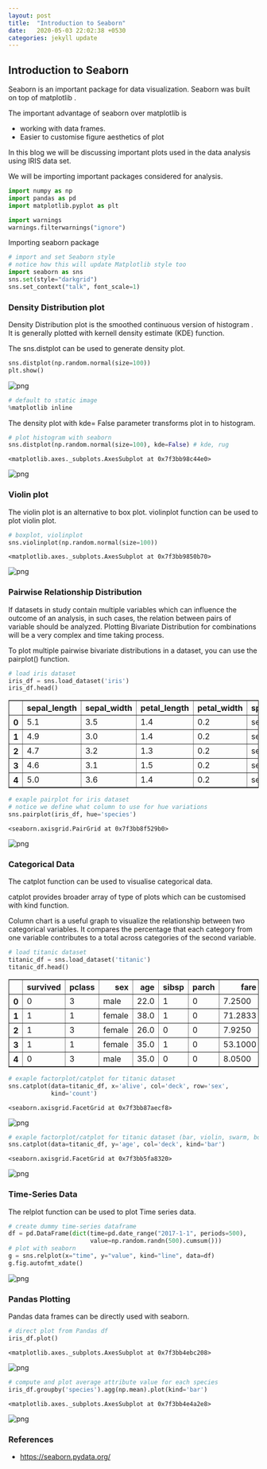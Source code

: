 ```yaml
---
layout: post
title:  "Introduction to Seaborn"
date:   2020-05-03 22:02:38 +0530
categories: jekyll update
---
```


## Introduction to Seaborn

Seaborn is an important package for data visualization. Seaborn was
built on top of matplotlib . 

The important advantage of seaborn over matplotlib is 

- working with data frames. 
- Easier to customise figure aesthetics of plot

In this blog we will be discussing important plots used in the data analysis using IRIS data set.

We will be importing important packages considered for analysis.

```python
import numpy as np
import pandas as pd
import matplotlib.pyplot as plt
```


```python
import warnings
warnings.filterwarnings("ignore")
```

Importing seaborn package


```python
# import and set Seaborn style
# notice how this will update Matplotlib style too
import seaborn as sns
sns.set(style="darkgrid")
sns.set_context("talk", font_scale=1)
```

### Density Distribution plot

Density Distribution plot is the smoothed continuous version of histogram . It is generally plotted with kernell density estimate (KDE) function. 

The sns.distplot can be used to generate density plot.


```python
sns.distplot(np.random.normal(size=100))
plt.show()
```


![png](https://raw.githubusercontent.com/balakuntlaJayanth/Stats/master/images/May03_2020/output_9_0.png)



```python
# default to static image
%matplotlib inline
```

The density plot with kde= False parameter transforms plot in to histogram.

```python
# plot histogram with seaborn
sns.distplot(np.random.normal(size=100), kde=False) # kde, rug
```




    <matplotlib.axes._subplots.AxesSubplot at 0x7f3bb98c44e0>




![png](https://raw.githubusercontent.com/balakuntlaJayanth/Stats/master/images/May03_2020/output_11_1.png)

### Violin plot

The violin plot is an alternative to box plot.
violinplot function can be used to plot violin plot.

```python
# boxplot, violinplot
sns.violinplot(np.random.normal(size=100))
```




    <matplotlib.axes._subplots.AxesSubplot at 0x7f3bb9850b70>




![png](https://raw.githubusercontent.com/balakuntlaJayanth/Stats/master/images/May03_2020/output_12_1.png)


### Pairwise Relationship Distribution

If datasets in study contain multiple variables which can influence the outcome of an analysis, in such cases, the relation between pairs of variable should be analyzed. Plotting Bivariate Distribution for  combinations will be a very complex and time taking process.

To plot multiple pairwise bivariate distributions in a dataset, you can use the pairplot() function.

```python
# load iris dataset
iris_df = sns.load_dataset('iris')
iris_df.head()
```




<div>
<style scoped>
    .dataframe tbody tr th:only-of-type {
        vertical-align: middle;
    }

    .dataframe tbody tr th {
        vertical-align: top;
    }

    .dataframe thead th {
        text-align: right;
    }
</style>
<table border="1" class="dataframe">
  <thead>
    <tr style="text-align: right;">
      <th></th>
      <th>sepal_length</th>
      <th>sepal_width</th>
      <th>petal_length</th>
      <th>petal_width</th>
      <th>species</th>
    </tr>
  </thead>
  <tbody>
    <tr>
      <th>0</th>
      <td>5.1</td>
      <td>3.5</td>
      <td>1.4</td>
      <td>0.2</td>
      <td>setosa</td>
    </tr>
    <tr>
      <th>1</th>
      <td>4.9</td>
      <td>3.0</td>
      <td>1.4</td>
      <td>0.2</td>
      <td>setosa</td>
    </tr>
    <tr>
      <th>2</th>
      <td>4.7</td>
      <td>3.2</td>
      <td>1.3</td>
      <td>0.2</td>
      <td>setosa</td>
    </tr>
    <tr>
      <th>3</th>
      <td>4.6</td>
      <td>3.1</td>
      <td>1.5</td>
      <td>0.2</td>
      <td>setosa</td>
    </tr>
    <tr>
      <th>4</th>
      <td>5.0</td>
      <td>3.6</td>
      <td>1.4</td>
      <td>0.2</td>
      <td>setosa</td>
    </tr>
  </tbody>
</table>
</div>




```python
# exaple pairplot for iris dataset
# notice we define what column to use for hue variations 
sns.pairplot(iris_df, hue='species')
```




    <seaborn.axisgrid.PairGrid at 0x7f3bb8f529b0>




![png](https://raw.githubusercontent.com/balakuntlaJayanth/Stats/master/images/May03_2020/output_15_1.png)


### Categorical Data

The catplot function can be used to visualise categorical data.

catplot provides broader array of type of plots which can be customised with kind function.

Column chart is a useful graph to visualize the relationship between two categorical variables. It compares the percentage that each category from one variable contributes to a total across categories of the second variable.


```python
# load titanic dataset
titanic_df = sns.load_dataset('titanic')
titanic_df.head()
```




<div>
<style scoped>
    .dataframe tbody tr th:only-of-type {
        vertical-align: middle;
    }

    .dataframe tbody tr th {
        vertical-align: top;
    }

    .dataframe thead th {
        text-align: right;
    }
</style>
<table border="1" class="dataframe">
  <thead>
    <tr style="text-align: right;">
      <th></th>
      <th>survived</th>
      <th>pclass</th>
      <th>sex</th>
      <th>age</th>
      <th>sibsp</th>
      <th>parch</th>
      <th>fare</th>
      <th>embarked</th>
      <th>class</th>
      <th>who</th>
      <th>adult_male</th>
      <th>deck</th>
      <th>embark_town</th>
      <th>alive</th>
      <th>alone</th>
    </tr>
  </thead>
  <tbody>
    <tr>
      <th>0</th>
      <td>0</td>
      <td>3</td>
      <td>male</td>
      <td>22.0</td>
      <td>1</td>
      <td>0</td>
      <td>7.2500</td>
      <td>S</td>
      <td>Third</td>
      <td>man</td>
      <td>True</td>
      <td>NaN</td>
      <td>Southampton</td>
      <td>no</td>
      <td>False</td>
    </tr>
    <tr>
      <th>1</th>
      <td>1</td>
      <td>1</td>
      <td>female</td>
      <td>38.0</td>
      <td>1</td>
      <td>0</td>
      <td>71.2833</td>
      <td>C</td>
      <td>First</td>
      <td>woman</td>
      <td>False</td>
      <td>C</td>
      <td>Cherbourg</td>
      <td>yes</td>
      <td>False</td>
    </tr>
    <tr>
      <th>2</th>
      <td>1</td>
      <td>3</td>
      <td>female</td>
      <td>26.0</td>
      <td>0</td>
      <td>0</td>
      <td>7.9250</td>
      <td>S</td>
      <td>Third</td>
      <td>woman</td>
      <td>False</td>
      <td>NaN</td>
      <td>Southampton</td>
      <td>yes</td>
      <td>True</td>
    </tr>
    <tr>
      <th>3</th>
      <td>1</td>
      <td>1</td>
      <td>female</td>
      <td>35.0</td>
      <td>1</td>
      <td>0</td>
      <td>53.1000</td>
      <td>S</td>
      <td>First</td>
      <td>woman</td>
      <td>False</td>
      <td>C</td>
      <td>Southampton</td>
      <td>yes</td>
      <td>False</td>
    </tr>
    <tr>
      <th>4</th>
      <td>0</td>
      <td>3</td>
      <td>male</td>
      <td>35.0</td>
      <td>0</td>
      <td>0</td>
      <td>8.0500</td>
      <td>S</td>
      <td>Third</td>
      <td>man</td>
      <td>True</td>
      <td>NaN</td>
      <td>Southampton</td>
      <td>no</td>
      <td>True</td>
    </tr>
  </tbody>
</table>
</div>




```python
# exaple factorplot/catplot for titanic dataset
sns.catplot(data=titanic_df, x='alive', col='deck', row='sex', 
            kind='count')
```




    <seaborn.axisgrid.FacetGrid at 0x7f3bb87aecf8>




![png](https://raw.githubusercontent.com/balakuntlaJayanth/Stats/master/images/May03_2020/output_18_1.png)



```python
# exaple factorplot/catplot for titanic dataset (bar, violin, swarm, box)
sns.catplot(data=titanic_df, y='age', col='deck', kind='bar')
```




    <seaborn.axisgrid.FacetGrid at 0x7f3bb5fa8320>




![png](https://raw.githubusercontent.com/balakuntlaJayanth/Stats/master/images/May03_2020/output_19_1.png)


### Time-Series Data

The relplot function can be used to plot Time series data.

```python
# create dummy time-series dataframe
df = pd.DataFrame(dict(time=pd.date_range("2017-1-1", periods=500),
                       value=np.random.randn(500).cumsum()))
# plot with seaborn
g = sns.relplot(x="time", y="value", kind="line", data=df)
g.fig.autofmt_xdate()
```


![png](https://raw.githubusercontent.com/balakuntlaJayanth/Stats/master/images/May03_2020/output_21_0.png)


### Pandas Plotting

Pandas data frames can be directly used with seaborn.


```python
# direct plot from Pandas df
iris_df.plot()
```




    <matplotlib.axes._subplots.AxesSubplot at 0x7f3bb4ebc208>




![png](https://raw.githubusercontent.com/balakuntlaJayanth/Stats/master/images/May03_2020/output_23_1.png)



```python
# compute and plot average attribute value for each species
iris_df.groupby('species').agg(np.mean).plot(kind='bar')
```




    <matplotlib.axes._subplots.AxesSubplot at 0x7f3bb4e4a2e8>




![png](https://raw.githubusercontent.com/balakuntlaJayanth/Stats/master/images/May03_2020/output_24_1.png)

### References

- https://seaborn.pydata.org/

